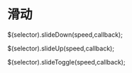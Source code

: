 # 滑动

$(selector).slideDown(speed,callback);

$(selector).slideUp(speed,callback);

$(selector).slideToggle(speed,callback);
